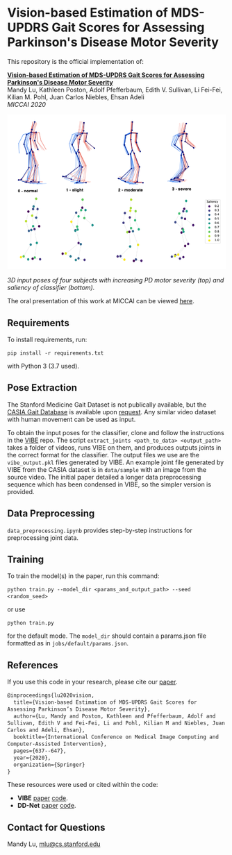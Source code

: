 # Vision-based Estimation of MDS-UPDRS Gait Scores for Assessing Parkinson's Disease Motor Severity

This repository is the official implementation of: 

[**Vision-based Estimation of MDS-UPDRS Gait Scores for Assessing Parkinson's Disease Motor Severity**](https://arxiv.org/abs/2007.08920)\
Mandy Lu, Kathleen Poston, Adolf Pfefferbaum, Edith V. Sullivan, Li Fei-Fei, Kilian M. Pohl, Juan Carlos Niebles, Ehsan Adeli\
*MICCAI 2020*

<img src="data/pose_saliency_progression.png" width="650">

*3D input poses of four subjects with increasing PD motor severity (top) and saliency of classifier (bottom).*

The oral presentation of this work at MICCAI can be viewed [here](https://www.youtube.com/watch?v=XZrY5vQuPHQ&ab_channel=EhsanAdeli).

## Requirements

To install requirements, run:

```setup
pip install -r requirements.txt
```

with Python 3 (3.7 used).

## Pose Extraction

The Stanford Medicine Gait Dataset is not publically available, but the [CASIA Gait Database](http://www.cbsr.ia.ac.cn/english/Gait%20Databases.asp) is available upon [request](http://www.cbsr.ia.ac.cn/english/Gait%20Databases.asp). Any similar video dataset with human movement can be used as input.  

To obtain the input poses for the classifier, clone and follow the instructions in the [VIBE](https://github.com/mkocabas/VIBE) repo. The script ```extract_joints <path_to_data> <output_path>``` takes a folder of videos, runs VIBE on them, and produces outputs joints in the correct format for the classifier. The output files we use are the ```vibe_output.pkl``` files generated by VIBE. An example joint file generated by VIBE from the CASIA dataset is in ```data/sample``` with an image from the source video. The initial paper detailed a longer data preprocessing sequence which has been condensed in VIBE, so the simpler version is provided. 

## Data Preprocessing

```data_preprocessing.ipynb``` provides step-by-step instructions for preprocessing joint data.

## Training

To train the model(s) in the paper, run this command:

```train
python train.py --model_dir <params_and_output_path> --seed <random_seed>
```

or use

```train
python train.py
```

for the default mode. The ```model_dir``` should contain a params.json file formatted as in ```jobs/default/params.json```.

## References

If you use this code in your research, please cite our [paper](https://arxiv.org/abs/2007.08920).

```
@inproceedings{lu2020vision,
  title={Vision-based Estimation of MDS-UPDRS Gait Scores for Assessing Parkinson’s Disease Motor Severity},
  author={Lu, Mandy and Poston, Kathleen and Pfefferbaum, Adolf and Sullivan, Edith V and Fei-Fei, Li and Pohl, Kilian M and Niebles, Juan Carlos and Adeli, Ehsan},
  booktitle={International Conference on Medical Image Computing and Computer-Assisted Intervention},
  pages={637--647},
  year={2020},
  organization={Springer}
}
```

These resources were used or cited within the code:

- **VIBE** [paper](https://arxiv.org/abs/1912.05656) [code](https://github.com/mkocabas/VIBE).
- **DD-Net** [paper](https://arxiv.org/pdf/1907.09658.pdf) [code](https://github.com/fandulu/DD-Net).

## Contact for Questions

Mandy Lu, mlu@cs.stanford.edu
